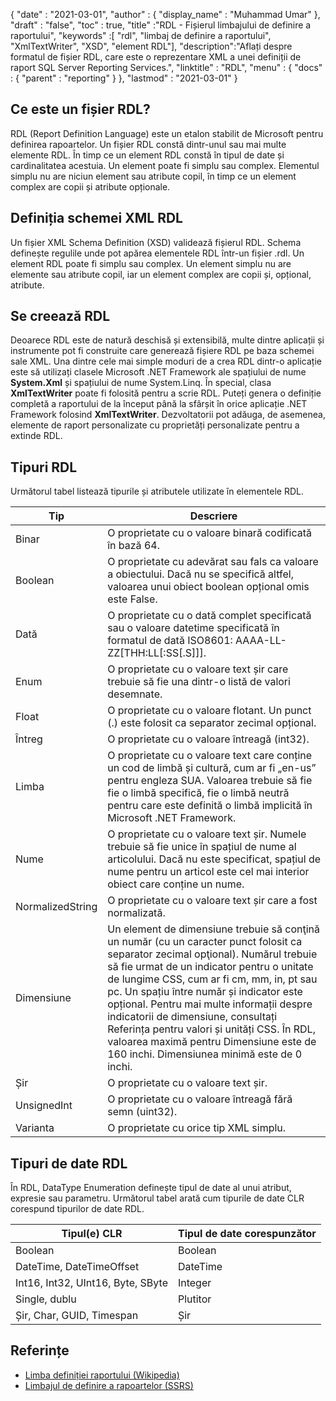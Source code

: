 {
  "date" : "2021-03-01",
  "author" : {
    "display_name" : "Muhammad Umar"
},
  "draft" : "false",
  "toc" : true,
  "title" :"RDL - Fișierul limbajului de definire a raportului",
  "keywords" :[ "rdl", "limbaj de definire a raportului", "XmlTextWriter", "XSD", "element RDL"],
  "description":"Aflați despre formatul de fișier RDL, care este o reprezentare XML a unei definiții de raport SQL Server Reporting Services.",
  "linktitle" : "RDL",
  "menu" : {
    "docs" : {
      "parent" : "reporting"
}
},
  "lastmod" : "2021-03-01"
}

## Ce este un fișier RDL? ##

RDL (Report Definition Language) este un etalon stabilit de Microsoft pentru definirea rapoartelor. Un fișier RDL constă dintr-unul sau mai multe elemente RDL. În timp ce un element RDL constă în tipul de date și cardinalitatea acestuia. Un element poate fi simplu sau complex. Elementul simplu nu are niciun element sau atribute copil, în timp ce un element complex are copii și atribute opționale.

## Definiția schemei XML RDL
Un fișier XML Schema Definition (XSD) validează fișierul RDL. Schema definește regulile unde pot apărea elementele RDL într-un fișier .rdl. Un element RDL poate fi simplu sau complex. Un element simplu nu are elemente sau atribute copil, iar un element complex are copii și, opțional, atribute.

## Se creează RDL
Deoarece RDL este de natură deschisă și extensibilă, multe dintre aplicații și instrumente pot fi construite care generează fișiere RDL pe baza schemei sale XML. Una dintre cele mai simple moduri de a crea RDL dintr-o aplicație este să utilizați clasele Microsoft .NET Framework ale spațiului de nume **System.Xml** și spațiului de nume System.Linq. În special, clasa **XmlTextWriter** poate fi folosită pentru a scrie RDL. Puteți genera o definiție completă a raportului de la început până la sfârșit în orice aplicație .NET Framework folosind **XmlTextWriter**. Dezvoltatorii pot adăuga, de asemenea, elemente de raport personalizate cu proprietăți personalizate pentru a extinde RDL.

## Tipuri RDL
Următorul tabel listează tipurile și atributele utilizate în elementele RDL.

|Tip|Descriere|
---|---|
|Binar |O proprietate cu o valoare binară codificată în bază 64.|
|Boolean| O proprietate cu adevărat sau fals ca valoare a obiectului. Dacă nu se specifică altfel, valoarea unui obiect boolean opțional omis este False.|
|Dată |O proprietate cu o dată complet specificată sau o valoare datetime specificată în formatul de dată ISO8601: AAAA-LL-ZZ[THH:LL[:SS[.S]]].|
|Enum |O proprietate cu o valoare text șir care trebuie să fie una dintr-o listă de valori desemnate.|
|Float |O proprietate cu o valoare flotant. Un punct (.) este folosit ca separator zecimal opțional.|
|Întreg |O proprietate cu o valoare întreagă (int32).|
|Limba |O proprietate cu o valoare text care conține un cod de limbă și cultură, cum ar fi „en-us” pentru engleza SUA. Valoarea trebuie să fie fie o limbă specifică, fie o limbă neutră pentru care este definită o limbă implicită în Microsoft .NET Framework.|
|Nume |O proprietate cu o valoare text șir. Numele trebuie să fie unice în spațiul de nume al articolului. Dacă nu este specificat, spațiul de nume pentru un articol este cel mai interior obiect care conține un nume.|
|NormalizedString |O proprietate cu o valoare text șir care a fost normalizată.|
|Dimensiune |Un element de dimensiune trebuie să conţină un număr (cu un caracter punct folosit ca separator zecimal opţional). Numărul trebuie să fie urmat de un indicator pentru o unitate de lungime CSS, cum ar fi cm, mm, in, pt sau pc. Un spațiu între număr și indicator este opțional. Pentru mai multe informații despre indicatorii de dimensiune, consultați Referința pentru valori și unități CSS. În RDL, valoarea maximă pentru Dimensiune este de 160 inchi. Dimensiunea minimă este de 0 inchi.|
|Șir |O proprietate cu o valoare text șir.|
|UnsignedInt |O proprietate cu o valoare întreagă fără semn (uint32).|
|Varianta |O proprietate cu orice tip XML simplu.|

## Tipuri de date RDL
În RDL, DataType Enumeration definește tipul de date al unui atribut, expresie sau parametru. Următorul tabel arată cum tipurile de date CLR corespund tipurilor de date RDL.

|Tipul(e) CLR |Tipul de date corespunzător|
---|---|
|Boolean| Boolean|
|DateTime, DateTimeOffset |DateTime|
|Int16, Int32, UInt16, Byte, SByte |Integer|
|Single, dublu |Plutitor|
|Șir, Char, GUID, Timespan |Șir|


## Referințe ##

- [Limba definiției raportului (Wikipedia)](https://en.wikipedia.org/wiki/Limba_definiției_raportului)
- [Limbajul de definire a rapoartelor (SSRS)](https://learn.microsoft.com/en-us/sql/reporting-services/reports/report-definition-language-ssrs)


